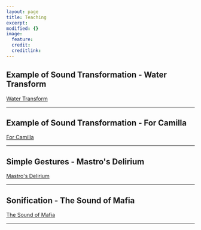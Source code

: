 ```yaml
---
layout: page
title: Teaching
excerpt: 
modified: {} 
image:
  feature: 
  credit: 
  creditlink: 
---
```


## Example of Sound Transformation - Water Transform

<div markdown="0"><a href="https://soundcloud.com/anthony-di-furia/example-water-transform" class="btn">Water Transform</a></div>

---

## Example of Sound Transformation - For Camilla

<div markdown="0"><a href="https://soundcloud.com/anthony-di-furia/for-camilla" class="btn">For Camilla</a></div>


---

## Simple Gestures - Mastro's Delirium
<div markdown="0"><a href="https://soundcloud.com/anthony-di-furia/mastros-delirium" class="btn">Mastro's Delirium</a></div>

---

## Sonification - The Sound of Mafia
<div markdown="0"><a href="https://soundcloud.com/anthony-di-furia/the-sound-of-mafia" class="btn">The Sound of Mafia</a></div>

---






